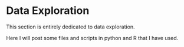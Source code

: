 # Data Exploration

This section is entirely dedicated to data exploration.

Here I will post some files and scripts in python and R that I have used.
